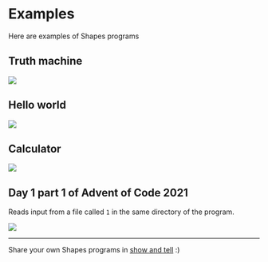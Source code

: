 # Examples

Here are examples of Shapes programs

## Truth machine

![](https://github.com/photon-niko/shapes/blob/main/examples/truth-machine.png)

## Hello world

![](https://github.com/photon-niko/shapes/blob/main/examples/helloworld.png)

## Calculator

![](https://github.com/photon-niko/shapes/blob/main/examples/calculator.png)

## Day 1 part 1 of Advent of Code 2021

Reads input from a file called `1` in the same directory of the program.

![](https://github.com/photon-niko/shapes/blob/main/examples/day1part1.png)

---

Share your own Shapes programs in [show and tell](https://github.com/photon-niko/shapes/discussions/categories/show-and-tell) :)
